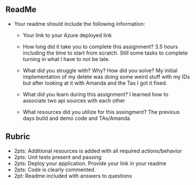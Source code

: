 
## ReadMe
- Your readme should include the following information:
  - Your link to your Azure deployed link

  - How long did it take you to complete this assignment?
  3.5 hours including the time to start from scratch. Still some tasks to complete
  turning in what I have to not be late.

  - What did you struggle with? Why? How did you solve?
  My initial implementation of my delete was doing some weird stuff with
  my IDs but after looking at it with Amanda and the Tas I got it fixed.

  - What did you learn during this assignment?
  I learned how to associate two api sources with each other 

  - What resources did you utilize for this assingment?
  The previous days build and demo code and TAs/Amanda

## Rubric
- 2pts: Additional resources is added with all required actions/behavior
- 2pts: Unit tests present and passing
- 2pts: Deploy your application. Provide your link in your readme
- 2pts: Code is clearly commented.
- 2pt: Readme included with answers to questions
